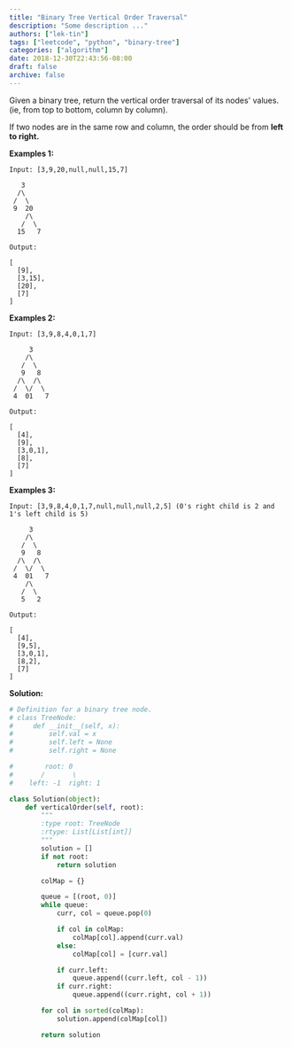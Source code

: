 ```yaml
---
title: "Binary Tree Vertical Order Traversal"
description: "Some description ..."
authors: ["lek-tin"]
tags: ["leetcode", "python", "binary-tree"]
categories: ["algorithm"]
date: 2018-12-30T22:43:56-08:00
draft: false
archive: false
---
```

Given a binary tree, return the vertical order traversal of its nodes' values. (ie, from top to bottom, column by column).

If two nodes are in the same row and column, the order should be from **left to right.**

**Examples 1:**
```
Input: [3,9,20,null,null,15,7]

   3
  /\
 /  \
 9  20
    /\
   /  \
  15   7 

Output:

[
  [9],
  [3,15],
  [20],
  [7]
]
```
**Examples 2:**
```
Input: [3,9,8,4,0,1,7]

     3
    /\
   /  \
   9   8
  /\  /\
 /  \/  \
 4  01   7 

Output:

[
  [4],
  [9],
  [3,0,1],
  [8],
  [7]
]
```
**Examples 3:**
```
Input: [3,9,8,4,0,1,7,null,null,null,2,5] (0's right child is 2 and 1's left child is 5)

     3
    /\
   /  \
   9   8
  /\  /\
 /  \/  \
 4  01   7
    /\
   /  \
   5   2

Output:

[
  [4],
  [9,5],
  [3,0,1],
  [8,2],
  [7]
]
```
**Solution:**
```python
# Definition for a binary tree node.
# class TreeNode:
#     def __init__(self, x):
#         self.val = x
#         self.left = None
#         self.right = None

#        root: 0
#       /       \
#    left: -1  right: 1

class Solution(object):
    def verticalOrder(self, root):
        """
        :type root: TreeNode
        :rtype: List[List[int]]
        """
        solution = []
        if not root:
            return solution

        colMap = {}

        queue = [(root, 0)]
        while queue:
            curr, col = queue.pop(0)

            if col in colMap:
                colMap[col].append(curr.val)
            else:
                colMap[col] = [curr.val]

            if curr.left:
                queue.append((curr.left, col - 1))
            if curr.right:
                queue.append((curr.right, col + 1))

        for col in sorted(colMap):
            solution.append(colMap[col])

        return solution
```